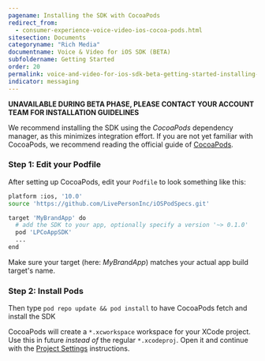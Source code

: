 ```yaml
---
pagename: Installing the SDK with CocoaPods
redirect_from:
  - consumer-experience-voice-video-ios-cocoa-pods.html
sitesection: Documents
categoryname: "Rich Media"
documentname: Voice & Video for iOS SDK (BETA)
subfoldername: Getting Started
order: 20
permalink: voice-and-video-for-ios-sdk-beta-getting-started-installing-the-sdk-with-cocoapods.html
indicator: messaging
---
```


**UNAVAILABLE DURING BETA PHASE, PLEASE CONTACT YOUR ACCOUNT TEAM FOR INSTALLATION GUIDELINES**

We recommend installing the SDK using the _CocoaPods_ dependency manager, as this minimizes integration effort. If you are not yet familiar with CocoaPods, we recommend reading the official guide of [CocoaPods](https://cocoapods.org/about).

### Step 1: Edit your Podfile
After setting up CocoaPods, edit your `Podfile` to look something like this:

```Bash
platform :ios, '10.0'
source 'https://github.com/LivePersonInc/iOSPodSpecs.git'

target 'MyBrandApp' do
  # add the SDK to your app, optionally specify a version '~> 0.1.0'
  pod 'LPCoAppSDK'
  ...
end
```

Make sure your target (here: _MyBrandApp_) matches your actual app build target's name.

### Step 2: Install Pods

Then type `pod repo update && pod install` to have CocoaPods fetch and install the SDK

CocoaPods will create a `*.xcworkspace` workspace for your XCode project. Use this in future _instead of_ the regular `*.xcodeproj`. Open it and continue with the [Project Settings](consumer-experience-voice-video-ios-project-settings.html) instructions.
